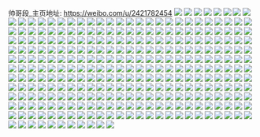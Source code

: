 帅哥段_主页地址: https://weibo.com/u/2421782454 
![](https://wx4.sinaimg.cn/mw2000/905977b6ly1h90d4nbt2xj226r2x0u10.jpg) 
![](https://wx4.sinaimg.cn/mw2000/905977b6ly1h90d4kmffmj22c0340b2c.jpg) 
![](https://wx4.sinaimg.cn/mw2000/905977b6ly1h90d4onxmqj224d2twx6q.jpg) 
![](https://wx4.sinaimg.cn/mw2000/905977b6ly1h90d4srlvgj22892z11ky.jpg) 
![](https://wx4.sinaimg.cn/mw2000/905977b6ly1h90d4rwqutj21sc2dsnpd.jpg) 
![](https://wx4.sinaimg.cn/mw2000/905977b6ly1h90d4uuiwej227g2xxx6p.jpg) 
![](https://wx4.sinaimg.cn/mw2000/905977b6ly1h90d4q9fx4j22c0340qv7.jpg) 
![](https://wx4.sinaimg.cn/mw2000/905977b6ly1h8d17y196rj22a331hx6p.jpg) 
![](https://wx4.sinaimg.cn/mw2000/905977b6ly1h5kio2dd2gj23402c0kjo.jpg) 
![](https://wx4.sinaimg.cn/mw2000/905977b6ly1h5kio84n7oj22c0340hdw.jpg) 
![](https://wx4.sinaimg.cn/mw2000/905977b6ly1h5kio57kvhj22c0340hdv.jpg) 
![](https://wx4.sinaimg.cn/mw2000/905977b6ly1h2oimlm4k5j22ov1rhhdt.jpg) 
![](https://wx4.sinaimg.cn/mw2000/905977b6ly1h2oimnmwb4j22lk1p9e81.jpg) 
![](https://wx4.sinaimg.cn/mw2000/905977b6ly1h2oimeled2j22py1rs7wh.jpg) 
![](https://wx4.sinaimg.cn/mw2000/905977b6ly1h2oimkleetj22ia24kb29.jpg) 
![](https://wx4.sinaimg.cn/mw2000/905977b6ly1h2oio77gy0j22ul289hdu.jpg) 
![](https://wx4.sinaimg.cn/mw2000/905977b6ly1h2oimmrg6yj22h72227wh.jpg) 
![](https://wx4.sinaimg.cn/mw2000/905977b6ly1h2oimghlv4j22u824okjn.jpg) 
![](https://wx4.sinaimg.cn/mw2000/905977b6ly1h2oimogys3j22gn1wkhdt.jpg) 
![](https://wx4.sinaimg.cn/mw2000/905977b6ly1h2oimj85wxj233z2bzqv7.jpg) 
![](https://wx4.sinaimg.cn/mw2000/905977b6ly1h29f9gwypdj20v61seh84.jpg) 
![](https://wx4.sinaimg.cn/mw2000/905977b6ly1h29fdakg7dj20zo256tl8.jpg) 
![](https://wx4.sinaimg.cn/mw2000/905977b6ly1h1ng913xhcj20t60uxjzo.jpg) 
![](https://wx4.sinaimg.cn/mw2000/905977b6ly1h1ng94k1v2j20zo256wqk.jpg) 
![](https://wx4.sinaimg.cn/mw2000/905977b6ly1h11cmornu1j21sc2ds7wi.jpg) 
![](https://wx4.sinaimg.cn/mw2000/905977b6ly1h11cmqgk4dj22c0340b2a.jpg) 
![](https://wx4.sinaimg.cn/mw2000/905977b6ly1h11cmnach1j21sc2dsb2a.jpg) 
![](https://wx4.sinaimg.cn/mw2000/905977b6ly1gyeoscmxe7j22c0340hdu.jpg) 
![](https://wx4.sinaimg.cn/mw2000/905977b6ly1gyeos2fw4aj22c0340hdu.jpg) 
![](https://wx4.sinaimg.cn/mw2000/905977b6ly1gyeosqsnlij22c0340kjm.jpg) 
![](https://wx4.sinaimg.cn/mw2000/905977b6gy1gy3v2xpqztj215z1jz1ky.jpg) 
![](https://wx4.sinaimg.cn/mw2000/905977b6gy1gy3v11ttgkj226s2x2e85.jpg) 
![](https://wx4.sinaimg.cn/mw2000/905977b6gy1gy3v07detej22c0340kjo.jpg) 
![](https://wx4.sinaimg.cn/mw2000/905977b6gy1gy3v2oorujj223v2t6e83.jpg) 
![](https://wx4.sinaimg.cn/mw2000/905977b6gy1gyb43w8h4sj20ty13y17n.jpg) 
![](https://wx4.sinaimg.cn/mw2000/905977b6gy1gy3v2y5y5bj20u00u0juf.jpg) 
![](https://wx4.sinaimg.cn/mw2000/905977b6gy1gy3v2g1d97j20yz1amhd2.jpg) 
![](https://wx4.sinaimg.cn/mw2000/905977b6gy1gy3v1oq8wlj227k2y4npg.jpg) 
![](https://wx4.sinaimg.cn/mw2000/905977b6gy1gy3v2b3pc6j21z32mshdv.jpg) 
![](https://wx4.sinaimg.cn/mw2000/905977b6ly1gxqfaed77kj224h2tzkjl.jpg) 
![](https://wx4.sinaimg.cn/mw2000/905977b6ly1gxqfahuwzaj22c0340hdv.jpg) 
![](https://wx4.sinaimg.cn/mw2000/905977b6ly1gxqfanw7acj22c0340qv7.jpg) 
![](https://wx4.sinaimg.cn/mw2000/905977b6ly1gxqfapq9wyj215o334kjl.jpg) 
![](https://wx4.sinaimg.cn/mw2000/905977b6ly1gxqfarzloej22c03401l0.jpg) 
![](https://wx4.sinaimg.cn/mw2000/905977b6ly1gxqfatoc8mj215o334e82.jpg) 
![](https://wx4.sinaimg.cn/mw2000/905977b6ly1gxqfaurdyfj21g91yq1kx.jpg) 
![](https://wx4.sinaimg.cn/mw2000/905977b6ly1gxqfaws2cnj22bc3347wk.jpg) 
![](https://wx4.sinaimg.cn/mw2000/905977b6ly1gxqfb1tau6j22c0340x6s.jpg) 
![](https://wx4.sinaimg.cn/mw2000/905977b6ly1gvyrpaty4qj215o334hdt.jpg) 
![](https://wx4.sinaimg.cn/mw2000/905977b6ly1gvyrptwocaj21sc2dsx6p.jpg) 
![](https://wx4.sinaimg.cn/mw2000/905977b6ly1gvyrphe1dgj215o3347wh.jpg) 
![](https://wx4.sinaimg.cn/mw2000/905977b6ly1gvyrpigtlxj22c0340npe.jpg) 
![](https://wx4.sinaimg.cn/mw2000/905977b6ly1gvyrpl2c8aj23402c07wj.jpg) 
![](https://wx4.sinaimg.cn/mw2000/905977b6ly1gvyrpd7eh7j22c03404qs.jpg) 
![](https://wx4.sinaimg.cn/mw2000/905977b6ly1gvyrpr3km8j23402c0e83.jpg) 
![](https://wx4.sinaimg.cn/mw2000/905977b6ly1gvyrpof4wqj22c0340kjo.jpg) 
![](https://wx4.sinaimg.cn/mw2000/905977b6ly1gvyrpgly6qj23402c07wj.jpg) 
![](https://wx4.sinaimg.cn/mw2000/002DTyfkly1gvn5c67zywj60xe18fqh902.jpg) 
![](https://wx4.sinaimg.cn/mw2000/002DTyfkly1gvn5ccc296j60xe188tl102.jpg) 
![](https://wx4.sinaimg.cn/mw2000/002DTyfkly1gvn5c5rf2zj60yi19wned02.jpg) 
![](https://wx4.sinaimg.cn/mw2000/002DTyfkly1gvn5c7z9csj60xv191tqk02.jpg) 
![](https://wx4.sinaimg.cn/mw2000/002DTyfkly1gvn5c8rszbj60xe18dwva02.jpg) 
![](https://wx4.sinaimg.cn/mw2000/002DTyfkly1gvn5cb7jrhj60xo18t1cq02.jpg) 
![](https://wx4.sinaimg.cn/mw2000/002DTyfkly1gvn5c9u1i7j60xb18d18y02.jpg) 
![](https://wx4.sinaimg.cn/mw2000/002DTyfkly1gvn5cae3r3j60xp18r7ir02.jpg) 
![](https://wx4.sinaimg.cn/mw2000/002DTyfkly1gvn5cbrhxhj60yi19r7k602.jpg) 
![](https://wx4.sinaimg.cn/mw2000/002DTyfkly1guhjo8rsqwj62c03401l002.jpg) 
![](https://wx4.sinaimg.cn/mw2000/002DTyfkly1guhjuje0hmj62c0340qvd02.jpg) 
![](https://wx4.sinaimg.cn/mw2000/002DTyfkly1guhjow40xtj62c0340hdw02.jpg) 
![](https://wx4.sinaimg.cn/mw2000/002DTyfkly1guhjurejwfj63402c04qs02.jpg) 
![](https://wx4.sinaimg.cn/mw2000/002DTyfkly1guhjnj2skij63402c0e8302.jpg) 
![](https://wx4.sinaimg.cn/mw2000/002DTyfkly1guhjw96vtqj63402c04qr02.jpg) 
![](https://wx4.sinaimg.cn/mw2000/002DTyfkly1guhjwc1n98j60ya1oyauf02.jpg) 
![](https://wx4.sinaimg.cn/mw2000/002DTyfkly1guhjwm6qsaj63402c0nph02.jpg) 
![](https://wx4.sinaimg.cn/mw2000/002DTyfkly1guhjnnx1lkj60yi1kgnb802.jpg) 
![](https://wx4.sinaimg.cn/mw2000/905977b6ly1gt2ss7klwkj21xl31wu0x.jpg) 
![](https://wx4.sinaimg.cn/mw2000/905977b6ly1gt2ssb760ej23402c0h6b.jpg) 
![](https://wx4.sinaimg.cn/mw2000/905977b6ly1gt2ss6j09wj21sd2yukjl.jpg) 
![](https://wx4.sinaimg.cn/mw2000/905977b6ly1gt2sseb1n2j21nl16mniv.jpg) 
![](https://wx4.sinaimg.cn/mw2000/905977b6ly1gt2ss9eibgj22c03404qq.jpg) 
![](https://wx4.sinaimg.cn/mw2000/905977b6ly1gt2ssd3snmj23402c0qv6.jpg) 
![](https://wx4.sinaimg.cn/mw2000/905977b6ly1gt2ssiuw51j22c0340u0y.jpg) 
![](https://wx4.sinaimg.cn/mw2000/905977b6ly1gt2ssg1770j23402c0npe.jpg) 
![](https://wx4.sinaimg.cn/mw2000/905977b6ly1gt2ssl1tz1j22c0340x6q.jpg) 
![](https://wx4.sinaimg.cn/mw2000/905977b6ly1gs8w7d157xj22c0340x6y.jpg) 
![](https://wx4.sinaimg.cn/mw2000/905977b6ly1gs8w6tqytcj22c0340npm.jpg) 
![](https://wx4.sinaimg.cn/mw2000/905977b6ly1gs8w6fwhx4j22c0340u16.jpg) 
![](https://wx4.sinaimg.cn/mw2000/905977b6ly1gs8w89bgd2j22c0340qv6.jpg) 
![](https://wx4.sinaimg.cn/mw2000/905977b6ly1gs8w7o1z1ij22c03404qr.jpg) 
![](https://wx4.sinaimg.cn/mw2000/905977b6ly1gs8w7jl2umj22c03404qr.jpg) 
![](https://wx4.sinaimg.cn/mw2000/905977b6ly1gs8w7smgmtj23402c0e83.jpg) 
![](https://wx4.sinaimg.cn/mw2000/905977b6ly1gs8w7xstvyj23402c0kjo.jpg) 
![](https://wx4.sinaimg.cn/mw2000/905977b6ly1gs8w84bx0dj22c03404qr.jpg) 
![](https://wx4.sinaimg.cn/mw2000/905977b6ly1grkdpl4e33j22c0340x6q.jpg) 
![](https://wx4.sinaimg.cn/mw2000/905977b6ly1grkdppbptoj23402c0npd.jpg) 
![](https://wx4.sinaimg.cn/mw2000/905977b6ly1grkdpc9xpgj22c02c0qv5.jpg) 
![](https://wx4.sinaimg.cn/mw2000/905977b6ly1grkdpb6fcnj22c0340b2a.jpg) 
![](https://wx4.sinaimg.cn/mw2000/905977b6ly1grkdpju292j23402c0hdu.jpg) 
![](https://wx4.sinaimg.cn/mw2000/905977b6ly1grkdpfv1wwj22c0340hdw.jpg) 
![](https://wx4.sinaimg.cn/mw2000/905977b6ly1grkdpma6pqj22c03404qp.jpg) 
![](https://wx4.sinaimg.cn/mw2000/905977b6ly1grkdpgovbcj23402c0b29.jpg) 
![](https://wx4.sinaimg.cn/mw2000/905977b6ly1grkdpyombaj22c03404qv.jpg) 
![](https://wx4.sinaimg.cn/mw2000/905977b6ly1gqypsyxq0oj2341341kjp.jpg) 
![](https://wx4.sinaimg.cn/mw2000/905977b6ly1gqypszhjm6j20u0140n6z.jpg) 
![](https://wx4.sinaimg.cn/mw2000/905977b6ly1gqypsxd4dzj20yi0yvq5f.jpg) 
![](https://wx4.sinaimg.cn/mw2000/905977b6ly1gqypswz2njj22801o0hdt.jpg) 
![](https://wx4.sinaimg.cn/mw2000/905977b6ly1gqypt09exxj21zk1zkx6p.jpg) 
![](https://wx4.sinaimg.cn/mw2000/905977b6ly1gqypsvylx3j22ds1scx6x.jpg) 
![](https://wx4.sinaimg.cn/mw2000/905977b6ly1gqy2ki35vmj20yi22o1l5.jpg) 
![](https://wx4.sinaimg.cn/mw2000/905977b6ly1gqpdxw6522j22cr2c0qv6.jpg) 
![](https://wx4.sinaimg.cn/mw2000/905977b6ly1gpp2dptdm7j22c0340u0y.jpg) 
![](https://wx4.sinaimg.cn/mw2000/905977b6ly1gpp2drh84fj22c0340kjn.jpg) 
![](https://wx4.sinaimg.cn/mw2000/905977b6ly1gpp2dsujsmj22c0340npf.jpg) 
![](https://wx4.sinaimg.cn/mw2000/905977b6ly1gpp2dtxh6bj22c0340b2a.jpg) 
![](https://wx4.sinaimg.cn/mw2000/905977b6ly1gpp2docr3ij22c0340wmk.jpg) 
![](https://wx4.sinaimg.cn/mw2000/905977b6ly1gpp2duw0uxj22c0340gwx.jpg) 
![](https://wx4.sinaimg.cn/mw2000/905977b6ly1gpbgjiiotpj20rs26q1kx.jpg) 
![](https://wx4.sinaimg.cn/mw2000/905977b6ly1gpbgjl818ij20rs446u0x.jpg) 
![](https://wx4.sinaimg.cn/mw2000/905977b6ly1gpbgjjiyxrj20rs223wwj.jpg) 
![](https://wx4.sinaimg.cn/mw2000/905977b6ly1gpbgjm8scdj20rs223qqj.jpg) 
![](https://wx4.sinaimg.cn/mw2000/905977b6ly1gpbgjmx44dj20rs2234nt.jpg) 
![](https://wx4.sinaimg.cn/mw2000/905977b6ly1gpbgjhg8xrj222o341hdt.jpg) 
![](https://wx4.sinaimg.cn/mw2000/905977b6ly1gp9bun9b5mj22c0340npg.jpg) 
![](https://wx4.sinaimg.cn/mw2000/905977b6ly1gp9bulmk3pj23402c01l1.jpg) 
![](https://wx4.sinaimg.cn/mw2000/905977b6ly1gp9bu01ccjj23402c0qv8.jpg) 
![](https://wx4.sinaimg.cn/mw2000/905977b6ly1gp9bu3jo29j22c0340x6s.jpg) 
![](https://wx4.sinaimg.cn/mw2000/905977b6ly1gp9bu788rxj23402c04qt.jpg) 
![](https://wx4.sinaimg.cn/mw2000/905977b6ly1gp9bu59902j22c0340x6s.jpg) 
![](https://wx4.sinaimg.cn/mw2000/905977b6ly1gp9bu9ogrfj23402c0nph.jpg) 
![](https://wx4.sinaimg.cn/mw2000/905977b6ly1gp9bu1q89kj23402c0u10.jpg) 
![](https://wx4.sinaimg.cn/mw2000/905977b6ly1gp9buixntpj22c03401l1.jpg) 
![](https://wx4.sinaimg.cn/mw2000/905977b6ly1gp0mmchi4vj21sp2e9hdt.jpg) 
![](https://wx4.sinaimg.cn/mw2000/905977b6ly1gp0mmajeakj21sp2e9kjl.jpg) 
![](https://wx4.sinaimg.cn/mw2000/905977b6ly1gp0mm72gavj22c03401kz.jpg) 
![](https://wx4.sinaimg.cn/mw2000/905977b6ly1gp0mm90ohsj22c0340hdv.jpg) 
![](https://wx4.sinaimg.cn/mw2000/905977b6ly1gorybh98knj22c0340x6r.jpg) 
![](https://wx4.sinaimg.cn/mw2000/905977b6ly1gorybjsl9vj20rs3h0e82.jpg) 
![](https://wx4.sinaimg.cn/mw2000/905977b6ly1goryca50f9j21sc2dse81.jpg) 
![](https://wx4.sinaimg.cn/mw2000/905977b6ly1gorybuxw68j23402c0b2b.jpg) 
![](https://wx4.sinaimg.cn/mw2000/905977b6ly1gorybs790cj20rs37rx6p.jpg) 
![](https://wx4.sinaimg.cn/mw2000/905977b6ly1goryc5beffj23402c0hdu.jpg) 
![](https://wx4.sinaimg.cn/mw2000/905977b6ly1go61ryj62kj21sc2dshdt.jpg) 
![](https://wx4.sinaimg.cn/mw2000/905977b6ly1go61s290myj23402c0x6p.jpg) 
![](https://wx4.sinaimg.cn/mw2000/905977b6ly1go61rzvmenj23402c0qv5.jpg) 
![](https://wx4.sinaimg.cn/mw2000/905977b6ly1go61s6dtxkj22c02c0x3e.jpg) 
![](https://wx4.sinaimg.cn/mw2000/905977b6ly1go61zxalx9j20qi0qib29.jpg) 
![](https://wx4.sinaimg.cn/mw2000/905977b6ly1go6223pwmrj22c02c07wh.jpg) 
![](https://wx4.sinaimg.cn/mw2000/905977b6ly1go61sf59hcj22c02c0e84.jpg) 
![](https://wx4.sinaimg.cn/mw2000/905977b6ly1go61s4oocej23402c01l0.jpg) 
![](https://wx4.sinaimg.cn/mw2000/905977b6ly1go61sa0s74j23402c04qt.jpg) 
![](https://wx4.sinaimg.cn/mw2000/905977b6ly1gnc0iy0gzgj20yi22owr6.jpg) 
![](https://wx4.sinaimg.cn/mw2000/905977b6ly1gnc0iyezs5j20yi22oav2.jpg) 
![](https://wx4.sinaimg.cn/mw2000/905977b6ly1gnc0ixjhl7j20yi22ojxz.jpg) 
![](https://wx4.sinaimg.cn/mw2000/905977b6ly1gm8n4mtqr3j216o1kw4g0.jpg) 
![](https://wx4.sinaimg.cn/mw2000/905977b6ly1gm8n4bpweej23402c0kjl.jpg) 
![](https://wx4.sinaimg.cn/mw2000/905977b6ly1gm8n4kkbiaj22c0340e83.jpg) 
![](https://wx4.sinaimg.cn/mw2000/905977b6ly1gm8n3r1ochj22c0340npd.jpg) 
![](https://wx4.sinaimg.cn/mw2000/905977b6ly1gm8n421bp4j22c0340npd.jpg) 
![](https://wx4.sinaimg.cn/mw2000/905977b6ly1gm8n46zzgtj22c0340npd.jpg) 
![](https://wx4.sinaimg.cn/mw2000/905977b6ly1gld8yn1pnxj22c0340qv7.jpg) 
![](https://wx4.sinaimg.cn/mw2000/905977b6ly1gld8ylaqzmj22c0340npf.jpg) 
![](https://wx4.sinaimg.cn/mw2000/905977b6ly1gld8ypm66lj22c0340qv8.jpg) 
![](https://wx4.sinaimg.cn/mw2000/905977b6ly1gkhxri46m3j22c0340e82.jpg) 
![](https://wx4.sinaimg.cn/mw2000/905977b6ly1gkhxrfug6rj22c0340b2c.jpg) 
![](https://wx4.sinaimg.cn/mw2000/905977b6ly1gjmwv8k2goj20rs70cqv7.jpg) 
![](https://wx4.sinaimg.cn/mw2000/905977b6ly1gjmww8nxedj22672wab2a.jpg) 
![](https://wx4.sinaimg.cn/mw2000/905977b6ly1gjmwvbw3uwj20rs26mhab.jpg) 
![](https://wx4.sinaimg.cn/mw2000/905977b6ly1gjmwvcn30zj22bc3h0e82.jpg) 
![](https://wx4.sinaimg.cn/mw2000/905977b6ly1gjmwvbe2erj20rs2241kx.jpg) 
![](https://wx4.sinaimg.cn/mw2000/905977b6ly1gjmwvdxcyhj22bc3h0hdu.jpg) 
![](https://wx4.sinaimg.cn/mw2000/905977b6ly1gjmwv7fjq9j20rs2231kx.jpg) 
![](https://wx4.sinaimg.cn/mw2000/905977b6ly1gjmwvajgxkj22c03401l0.jpg) 
![](https://wx4.sinaimg.cn/mw2000/905977b6ly1gjmwv9dm28j20rs3cpqv5.jpg) 
![](https://wx4.sinaimg.cn/mw2000/905977b6ly1gjlti6ahu7j22c0340npf.jpg) 
![](https://wx4.sinaimg.cn/mw2000/905977b6ly1gjlti8tp77j22c0340npf.jpg) 
![](https://wx4.sinaimg.cn/mw2000/905977b6ly1gjlticybjij22c0340u0z.jpg) 
![](https://wx4.sinaimg.cn/mw2000/905977b6ly1gjespy6j76j22uz248u0z.jpg) 
![](https://wx4.sinaimg.cn/mw2000/905977b6ly1gjesq0rto7j23402c04qt.jpg) 
![](https://wx4.sinaimg.cn/mw2000/905977b6ly1gjesq62dnnj23402c0hdx.jpg) 
![](https://wx4.sinaimg.cn/mw2000/905977b6ly1gjavrp42zjj213z0u0u0x.jpg) 
![](https://wx4.sinaimg.cn/mw2000/905977b6ly1gjespfpq24j23402c0b2c.jpg) 
![](https://wx4.sinaimg.cn/mw2000/905977b6ly1gjesphukcrj23402c0kjo.jpg) 
![](https://wx4.sinaimg.cn/mw2000/905977b6ly1gjespjea4nj23402c0b2d.jpg) 
![](https://wx4.sinaimg.cn/mw2000/905977b6ly1gjdmxa2uxpj23402c0npg.jpg) 
![](https://wx4.sinaimg.cn/mw2000/905977b6ly1gjespnnq7cj23402c0kjp.jpg) 
![](https://wx4.sinaimg.cn/mw2000/905977b6gy1gib58jcq03j22c0340qv6.jpg) 
![](https://wx4.sinaimg.cn/mw2000/905977b6ly1ghie1p25ixj22c0340b2a.jpg) 
![](https://wx4.sinaimg.cn/mw2000/905977b6ly1ghie1lxjklj22801o04qp.jpg) 
![](https://wx4.sinaimg.cn/mw2000/905977b6gy1ghe8pam24wj22c0340gz5.jpg) 
![](https://wx4.sinaimg.cn/mw2000/905977b6gy1ghe8p97165j22c0340dy5.jpg) 
![](https://wx4.sinaimg.cn/mw2000/905977b6gy1gh8fohdefcj22801o0u0x.jpg) 
![](https://wx4.sinaimg.cn/mw2000/905977b6gy1ggwhx10hxoj21o0280x6p.jpg) 
![](https://wx4.sinaimg.cn/mw2000/905977b6gy1ggpmeuqrmkj21s02dcnpe.jpg) 
![](https://wx4.sinaimg.cn/mw2000/905977b6gy1ggpmesjexjj22dc1s0e82.jpg) 
![](https://wx4.sinaimg.cn/mw2000/905977b6gy1ggpmewrzysj22dc1s0kjm.jpg) 
![](https://wx4.sinaimg.cn/mw2000/905977b6gy1gfvqe3jwpkj21o01o01kx.jpg) 
![](https://wx4.sinaimg.cn/mw2000/905977b6gy1gfnowwrg9wj216o1ku7wh.jpg) 
![](https://wx4.sinaimg.cn/mw2000/905977b6gy1gfnowq9xx4j20rs2bc7wh.jpg) 
![](https://wx4.sinaimg.cn/mw2000/905977b6gy1gfnowvoe7cj20rs41u1ky.jpg) 
![](https://wx4.sinaimg.cn/mw2000/905977b6gy1gfnowsuiybj22bc3h07wi.jpg) 
![](https://wx4.sinaimg.cn/mw2000/905977b6gy1gfnowy6nrxj21kv2dch40.jpg) 
![](https://wx4.sinaimg.cn/mw2000/905977b6gy1gfnowp2ducj22dc1kvn9k.jpg) 
![](https://wx4.sinaimg.cn/mw2000/905977b6gy1gfnowxjahij21kv2dcnkb.jpg) 
![](https://wx4.sinaimg.cn/mw2000/905977b6gy1gfnox0fsydj223u35se83.jpg) 
![](https://wx4.sinaimg.cn/mw2000/905977b6gy1gfnox81zx0j223u35snpe.jpg) 
![](https://wx4.sinaimg.cn/mw2000/905977b6gy1gflfactk8rj22c02c0kjm.jpg) 
![](https://wx4.sinaimg.cn/mw2000/905977b6gy1gezfqmmqr3j21o01o0b29.jpg) 
![](https://wx4.sinaimg.cn/mw2000/905977b6gy1gey12fdhkaj20u0140h0j.jpg) 
![](https://wx4.sinaimg.cn/mw2000/905977b6gy1gcb95zfycsj20yi0yiaqp.jpg) 
![](https://wx4.sinaimg.cn/mw2000/905977b6gy1gcb961g2rjj20xv0xv7h9.jpg) 
![](https://wx4.sinaimg.cn/mw2000/905977b6gy1gc4ob4rz11j21pw1so1ir.jpg) 
![](https://wx4.sinaimg.cn/mw2000/905977b6gy1gc3eqq33spj22c0340b2b.jpg) 
![](https://wx4.sinaimg.cn/mw2000/905977b6gy1gc3eqnd048j22c0340hdv.jpg) 
![](https://wx4.sinaimg.cn/mw2000/905977b6gy1gbrud63jagj22c03407wi.jpg) 
![](https://wx4.sinaimg.cn/mw2000/905977b6gy1gbrud7wnb2j22c03407wi.jpg) 
![](https://wx4.sinaimg.cn/mw2000/905977b6gy1gbrud431woj22c03407wi.jpg) 
![](https://wx4.sinaimg.cn/mw2000/905977b6ly1ga5hlcq9sjj22c0340u0y.jpg) 
![](https://wx4.sinaimg.cn/mw2000/905977b6gy1g9n2d3y150j22c03404qq.jpg) 
![](https://wx4.sinaimg.cn/mw2000/905977b6gy1g9n2d2izvuj22c03407wi.jpg) 
![](https://wx4.sinaimg.cn/mw2000/905977b6gy1g9jrj68rysj22c02c07wj.jpg) 
![](https://wx4.sinaimg.cn/mw2000/905977b6gy1g9jrj7shjuj22c02bznpe.jpg) 
![](https://wx4.sinaimg.cn/mw2000/905977b6gy1g9jrj3qwddj2279279npe.jpg) 
![](https://wx4.sinaimg.cn/mw2000/905977b6ly1g9gd24jmmaj22bc3h0x6p.jpg) 
![](https://wx4.sinaimg.cn/mw2000/905977b6ly1g9gd273hvuj20rs15onea.jpg) 
![](https://wx4.sinaimg.cn/mw2000/905977b6ly1g9gd2v45arj20rs1jfnmh.jpg) 
![](https://wx4.sinaimg.cn/mw2000/905977b6ly1g9gd2isqu0j22bc3h0x6p.jpg) 
![](https://wx4.sinaimg.cn/mw2000/905977b6gy1g97x1p73s1j20u0140q7d.jpg) 
![](https://wx4.sinaimg.cn/mw2000/905977b6ly1g68k9wa1wij22c0340e82.jpg) 
![](https://wx4.sinaimg.cn/mw2000/905977b6ly1g68k9ty3pqj22c0340b2a.jpg) 
![](https://wx4.sinaimg.cn/mw2000/905977b6ly1g68k9xua4cj22c0340e82.jpg) 
![](https://wx4.sinaimg.cn/mw2000/905977b6gy1g6329k7e8tj21401z4hc8.jpg) 
![](https://wx4.sinaimg.cn/mw2000/905977b6gy1g6329oz61gj22c02c0e82.jpg) 
![](https://wx4.sinaimg.cn/mw2000/905977b6gy1g6329uwessj22c02c04qq.jpg) 
![](https://wx4.sinaimg.cn/mw2000/905977b6gy1g6329l79wgj224k2rjkax.jpg) 
![](https://wx4.sinaimg.cn/mw2000/905977b6gy1g6329snxzoj22c02c01ky.jpg) 
![](https://wx4.sinaimg.cn/mw2000/905977b6gy1g6329j6scbj22c02c01kx.jpg) 
![](https://wx4.sinaimg.cn/mw2000/905977b6gy1g6329mmmvgj21o01o0e81.jpg) 
![](https://wx4.sinaimg.cn/mw2000/905977b6gy1g6329qlvksj22c02c0e81.jpg) 
![](https://wx4.sinaimg.cn/mw2000/905977b6gy1g6329xllubj22c02c0b2a.jpg) 
![](https://wx4.sinaimg.cn/mw2000/905977b6gy1g4dn12ch41j22c02c0e83.jpg) 
![](https://wx4.sinaimg.cn/mw2000/905977b6gy1g4dn1045m7j22c02c07wk.jpg) 
![](https://wx4.sinaimg.cn/mw2000/905977b6gy1g4dn13w2qej22c02c0u0z.jpg) 
![](https://wx4.sinaimg.cn/mw2000/905977b6gy1g4dn0v1wawj22c0340x6r.jpg) 
![](https://wx4.sinaimg.cn/mw2000/905977b6gy1g4dn0wkx5rj22c02c0kjo.jpg) 
![](https://wx4.sinaimg.cn/mw2000/905977b6gy1g4dn0tkqulj22c03401l0.jpg) 
![](https://wx4.sinaimg.cn/mw2000/905977b6gy1g4dn0qdvfaj232c2apu0y.jpg) 
![](https://wx4.sinaimg.cn/mw2000/905977b6gy1g4dn0rwqfnj22c03401kz.jpg) 
![](https://wx4.sinaimg.cn/mw2000/905977b6gy1g4dn0xbzrzj226926ahdt.jpg) 
![](https://wx4.sinaimg.cn/mw2000/905977b6ly1g4395c8ollj22c02c01kz.jpg) 
![](https://wx4.sinaimg.cn/mw2000/905977b6ly1g4395a779bj22c02c0e85.jpg) 
![](https://wx4.sinaimg.cn/mw2000/905977b6ly1g4395373f2j22c02c01kz.jpg) 
![](https://wx4.sinaimg.cn/mw2000/905977b6ly1g43957q1j8j22c02c0x6s.jpg) 
![](https://wx4.sinaimg.cn/mw2000/905977b6ly1g4394ybpcfj22c02c0x6t.jpg) 
![](https://wx4.sinaimg.cn/mw2000/905977b6ly1g43955f486j22c02c0kjo.jpg) 
![](https://wx4.sinaimg.cn/mw2000/905977b6ly1g4394zad8bj227u1o0b29.jpg) 
![](https://wx4.sinaimg.cn/mw2000/905977b6ly1g43951a0l4j21o027ux6h.jpg) 
![](https://wx4.sinaimg.cn/mw2000/905977b6ly1g439508kgtj227u1o0b29.jpg) 
![](https://wx4.sinaimg.cn/mw2000/905977b6gy1g2qz7xqzk7j22c03407wi.jpg) 
![](https://wx4.sinaimg.cn/mw2000/905977b6gy1g2qz83wcibj20u0140tjk.jpg) 
![](https://wx4.sinaimg.cn/mw2000/905977b6gy1g2qz7yvhasj21w02iohdt.jpg) 
![](https://wx4.sinaimg.cn/mw2000/905977b6gy1g2qz80r43nj22c03401kz.jpg) 
![](https://wx4.sinaimg.cn/mw2000/905977b6gy1g2qz836gsoj22c0340x6r.jpg) 
![](https://wx4.sinaimg.cn/mw2000/905977b6gy1g2qz7vyfqzj22c0340qv5.jpg) 
![](https://wx4.sinaimg.cn/mw2000/905977b6gy1g0pvr9rcjtj22c0340b2m.jpg) 
![](https://wx4.sinaimg.cn/mw2000/905977b6gy1g0pvqgqtqlj22c0340kjy.jpg) 
![](https://wx4.sinaimg.cn/mw2000/905977b6gy1g0nm69l59ej22bn338kjm.jpg) 
![](https://wx4.sinaimg.cn/mw2000/905977b6gy1g0nm6563szj22c0340kjm.jpg) 
![](https://wx4.sinaimg.cn/mw2000/905977b6gy1g0nm6dt1dlj22c02c04qq.jpg) 
![](https://wx4.sinaimg.cn/mw2000/905977b6gy1g0nm6mxiolj22c02c0b2f.jpg) 
![](https://wx4.sinaimg.cn/mw2000/905977b6gy1g0keon2a70j22c0340u11.jpg) 
![](https://wx4.sinaimg.cn/mw2000/905977b6gy1g0kepxnla1j22c0340x6t.jpg) 
![](https://wx4.sinaimg.cn/mw2000/905977b6gy1g0keqofd22j22c03401l1.jpg) 
![](https://wx4.sinaimg.cn/mw2000/905977b6gy1g0ker1ucv6j216o1lgx6p.jpg) 
![](https://wx4.sinaimg.cn/mw2000/905977b6gy1g0keofk6zkj22c03404qs.jpg) 
![](https://wx4.sinaimg.cn/mw2000/905977b6gy1g0keqyonzej22c0340e84.jpg) 
![](https://wx4.sinaimg.cn/mw2000/905977b6gy1g0ker9io8ij22c02c0kjm.jpg) 
![](https://wx4.sinaimg.cn/mw2000/905977b6gy1g0ker5f1l5j23402c07wi.jpg) 
![](https://wx4.sinaimg.cn/mw2000/905977b6gy1g0keqsvf1ej22c02c07wi.jpg) 
![](https://wx4.sinaimg.cn/mw2000/905977b6gy1g0c8w824v5j21ns1nsnpe.jpg) 
![](https://wx4.sinaimg.cn/mw2000/905977b6gy1g0c8w6cqewj21kt1kt1kx.jpg) 
![](https://wx4.sinaimg.cn/mw2000/905977b6gy1fzwonft53ej20k00k078y.jpg) 
![](https://wx4.sinaimg.cn/mw2000/905977b6gy1fzwonf0capj21lw1lwwxv.jpg) 
![](https://wx4.sinaimg.cn/mw2000/905977b6gy1fzkgzat42oj20k80k0mzo.jpg) 
![](https://wx4.sinaimg.cn/mw2000/905977b6gy1fzkgz7srkij22c02c04qq.jpg) 
![](https://wx4.sinaimg.cn/mw2000/905977b6gy1fzkgzb3jzbj20k00k011y.jpg) 
![](https://wx4.sinaimg.cn/mw2000/905977b6gy1fzkgz99yjjj21hh1hjkjm.jpg) 
![](https://wx4.sinaimg.cn/mw2000/905977b6gy1fzkgzd09z0j23402c04qr.jpg) 
![](https://wx4.sinaimg.cn/mw2000/905977b6gy1fzkgzaho3gj21o01o0npd.jpg) 
![](https://wx4.sinaimg.cn/mw2000/905977b6ly1fzavdynwpxj21vn2iou0x.jpg) 
![](https://wx4.sinaimg.cn/mw2000/905977b6ly1fzavdxjhw5j21a11pu4f6.jpg) 
![](https://wx4.sinaimg.cn/mw2000/905977b6gy1fyv61ybhlrj20qo0qo7b8.jpg) 
![](https://wx4.sinaimg.cn/mw2000/905977b6ly1fy9t63pi37j22c0340b29.jpg) 
![](https://wx4.sinaimg.cn/mw2000/905977b6ly1fy9t6bm0t4j22c03404qx.jpg) 
![](https://wx4.sinaimg.cn/mw2000/905977b6ly1fy9t665gsjj22c03404qq.jpg) 

